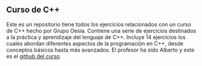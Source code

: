 ## Curso de C++
Este es un repositorio tiene todos los ejercicios relacionados con un curso de C++ hecho por Grupo Oesía.
Contiene una serie de ejercicios destinados a la práctica y aprendizaje del lenguaje de C++.
Incluye 14 ejercicios los cuales abordan diferentes aspectos de la programación en C++, desde conceptos básicos hasta más avanzados.
El profesor ha sido Alberto y este es el [github del curso](https://github.com/avalero/curso-cpp)
